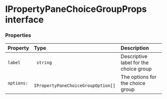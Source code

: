 # IPropertyPaneChoiceGroupProps interface





### Properties

| Property	   | Type	| Description|
|:-------------|:-------|:-----------|
|`label`      |` string` | Descriptive label for the choice group |
|`options:`      |` IPropertyPaneChoiceGroupOption[]` | The options for the choice group |




